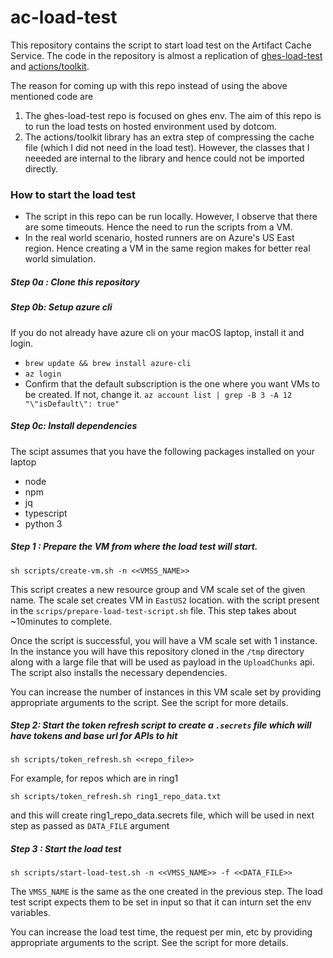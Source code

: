 # ac-load-test
This repository contains the script to start load test on the Artifact Cache Service. The code in the repository is almost a replication of [ghes-load-test](https://github.com/github/ghes-load-test/tree/main/script/actions) and [actions/toolkit](https://github.com/actions/toolkit). 

The reason for coming up with this repo instead of using the above mentioned code are 
1. The ghes-load-test repo is focused on ghes env. The aim of this repo is to run the load tests on hosted environment used by dotcom. 
2. The actions/toolkit library has an extra step of compressing the cache file (which I did not need in the load test). However, the classes that I neeeded are internal to the library and hence could not be imported directly. 


### How to start the load test
- The script in this repo can be run locally. However, I observe that there are some timeouts. Hence the need to run the scripts from a VM. 
- In the real world scenario, hosted runners are on Azure's US East region. Hence creating a VM in the same region makes for better real world simulation.

##### Step 0a : Clone this repository

##### Step 0b: Setup azure cli
If you do not already have azure cli on your macOS laptop, install it and login. 
- `brew update && brew install azure-cli`
- `az login`
- Confirm that the default subscription is the one where you want VMs to be created. If not, change it. `az account list | grep -B 3 -A 12 "\"isDefault\": true"`
##### Step 0c: Install dependencies
The scipt assumes that you have the following packages installed on your laptop
- node
- npm 
- jq
- typescript
- python 3

##### Step 1 : Prepare the VM from where the load test will start.

```
sh scripts/create-vm.sh -n <<VMSS_NAME>>
```

This script creates a new resource group and VM scale set of the given name. The scale set creates VM in `EastUS2` location. with the script present in the `scrips/prepare-load-test-script.sh` file. This step takes about ~10minutes to complete.

Once the script is successful, you will have a VM scale set with 1 instance. In the instance you will have this repository cloned in the `/tmp` directory along with a large file that will be used as payload in the `UploadChunks` api. The script also installs the necessary dependencies. 

You can increase the number of instances in this VM scale set by providing appropriate arguments to the script. See the script for more details. 

##### Step 2: Start the token refresh script to create a ``.secrets`` file which will have tokens and base url for APIs to hit
```
sh scripts/token_refresh.sh <<repo_file>>
```
For example, for repos which are in ring1
```
sh scripts/token_refresh.sh ring1_repo_data.txt
```
and this will create ring1_repo_data.secrets file, which will be used in next step as passed as ``DATA_FILE`` argument

##### Step 3 : Start the load test

```
sh scripts/start-load-test.sh -n <<VMSS_NAME>> -f <<DATA_FILE>>
```

The `VMSS_NAME` is the same as the one created in the previous step. The load test script expects them to be set in input so that it can inturn set the env variables. 

You can increase the load test time, the request per min, etc by providing appropriate arguments to the script. See the script for more details. 

